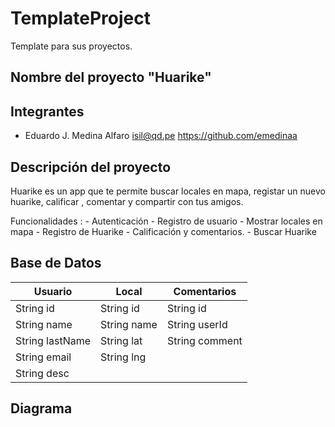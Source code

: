 # TemplateProject
Template para sus proyectos.

## Nombre del proyecto "Huarike"

## Integrantes

 - Eduardo J. Medina Alfaro isil@qd.pe  https://github.com/emedinaa

## Descripción del proyecto

  Huarike es un app que te permite buscar locales en mapa, registar un nuevo huarike, calificar , comentar y compartir con tus amigos.
  
  Funcionalidades :
    - Autenticación
    - Registro de usuario
    - Mostrar locales en mapa
    - Registro de Huarike
    - Calificación y comentarios.
    - Buscar Huarike
    
## Base de Datos 

Usuario | Local  | Comentarios  
------------ | ------------- | -------------
String id | String id | String id 
String name | String name | String userId
String lastName | String lat | String comment
String email | String lng | 
 | String desc | 

## Diagrama 


